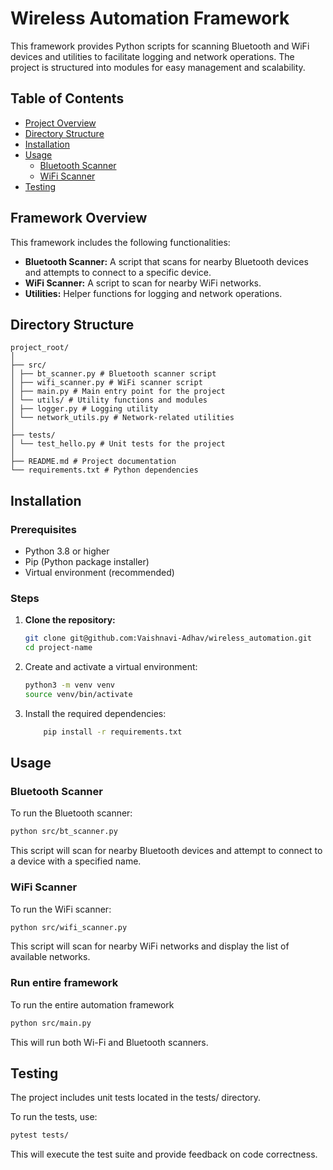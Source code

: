 # Wireless Automation Framework

This framework provides Python scripts for scanning Bluetooth and WiFi devices and utilities to facilitate logging and network operations. The project is structured into modules for easy management and scalability.

## Table of Contents

- [Project Overview](#project-overview)
- [Directory Structure](#directory-structure)
- [Installation](#installation)
- [Usage](#usage)
  - [Bluetooth Scanner](#bluetooth-scanner)
  - [WiFi Scanner](#wifi-scanner)
- [Testing](#testing)

## Framework Overview

This framework includes the following functionalities:

- **Bluetooth Scanner:** A script that scans for nearby Bluetooth devices and attempts to connect to a specific device.
- **WiFi Scanner:** A script to scan for nearby WiFi networks.
- **Utilities:** Helper functions for logging and network operations.

## Directory Structure
```
project_root/
│
├── src/
│ ├── bt_scanner.py # Bluetooth scanner script
│ ├── wifi_scanner.py # WiFi scanner script
│ ├── main.py # Main entry point for the project
│ └── utils/ # Utility functions and modules
│ ├── logger.py # Logging utility
│ └── network_utils.py # Network-related utilities
│
├── tests/
│ └── test_hello.py # Unit tests for the project
│
├── README.md # Project documentation
└── requirements.txt # Python dependencies
```


## Installation

### Prerequisites

- Python 3.8 or higher
- Pip (Python package installer)
- Virtual environment (recommended)

### Steps

1. **Clone the repository:**
   ```bash
   git clone git@github.com:Vaishnavi-Adhav/wireless_automation.git
   cd project-name
   
2. Create and activate a virtual environment:
    ```bash
    python3 -m venv venv
    source venv/bin/activate 
    ```
   
3. Install the required dependencies:
   ```bash
       pip install -r requirements.txt
   ```
   
## Usage
### Bluetooth Scanner
To run the Bluetooth scanner:

```bash
python src/bt_scanner.py
```
This script will scan for nearby Bluetooth devices and attempt to connect to a device with a specified name.

### WiFi Scanner
To run the WiFi scanner:

```bash
python src/wifi_scanner.py
```
This script will scan for nearby WiFi networks and display the list of available networks.

### Run entire framework
To run the entire automation framework

```bash
python src/main.py
```
This will run both Wi-Fi and Bluetooth scanners.

## Testing
The project includes unit tests located in the tests/ directory.

To run the tests, use:

```bash
pytest tests/
```
This will execute the test suite and provide feedback on code correctness.